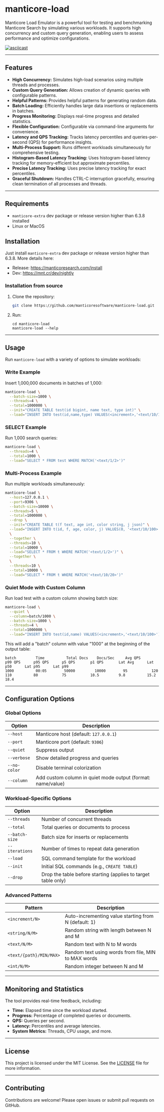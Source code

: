 # manticore-load

Manticore Load Emulator is a powerful tool for testing and benchmarking Manticore Search by simulating various workloads. It supports high concurrency and custom query generation, enabling users to assess performance and optimize configurations.

[![asciicast](https://asciinema.org/a/oKBkXMLGSUHEKCm99IE9LHNhX.svg)](https://asciinema.org/a/oKBkXMLGSUHEKCm99IE9LHNhX)

---

## Features

- **High Concurrency:** Simulates high-load scenarios using multiple threads and processes.
- **Custom Query Generation:** Allows creation of dynamic queries with configurable patterns.
- **Helpful Patterns:** Provides helpful patterns for generating random data.
- **Batch Loading:** Efficiently handles large data insertions or replacements in batches.
- **Progress Monitoring:** Displays real-time progress and detailed statistics.
- **Flexible Configuration:** Configurable via command-line arguments for convenience.
- **Latency and QPS Tracking:** Tracks latency percentiles and queries-per-second (QPS) for performance insights.
- **Multi-Process Support:** Runs different workloads simultaneously for comprehensive testing.
- **Histogram-Based Latency Tracking:** Uses histogram-based latency tracking for memory-efficient but approximate percentiles.
- **Precise Latency Tracking:** Uses precise latency tracking for exact percentiles.
- **Graceful Shutdown:** Handles CTRL-C interruption gracefully, ensuring clean termination of all processes and threads.

---

## Requirements

- `manticore-extra` dev package or release version higher than 6.3.8 installed
- Linux or MacOS

## Installation

Just install `manticore-extra` dev package or release version higher than 6.3.8. More details here:
- Release: https://manticoresearch.com/install
- Dev: https://mnt.cr/dev/nightly

### Installation from source
1. Clone the repository:
   ```bash
   git clone https://github.com/manticoresoftware/manticore-load.git
   ```
2. Run:
   ```
   cd manticore-load
   manticore-load --help
   ```

---

## Usage

Run `manticore-load` with a variety of options to simulate workloads:

### Write Example

Insert 1,000,000 documents in batches of 1,000:

```bash
manticore-load \
  --batch-size=1000 \
  --threads=4 \
  --total=1000000 \
  --init="CREATE TABLE test(id bigint, name text, type int)" \
  --load="INSERT INTO test(id,name,type) VALUES(<increment>,'<text/10/100>',<int/1/100>)"
```

### SELECT Example

Run 1,000 search queries:

```bash
manticore-load \
  --threads=4 \
  --total=1000 \
  --load="SELECT * FROM test WHERE MATCH('<text/1/2>')"
```

### Multi-Process Example

Run multiple workloads simultaneously:

```bash
manticore-load \
  --host=127.0.0.1 \
  --port=9306 \
  --batch-size=10000 \
  --threads=5 \
  --total=1000000 \
  --drop \
  --init="CREATE TABLE t(f text, age int, color string, j json)" \
  --load="INSERT INTO t(id, f, age, color, j) VALUES(0, '<text/10/100>', <int/5/90>, '<string/3/10>', '{\"a\": <int/1/100>}')" \
  \
  --together \
  --threads=10 \
  --total=10000 \
  --load="SELECT * FROM t WHERE MATCH('<text/1/2>')" \
  --together \
  \
  --threads=10 \
  --total=10000 \
  --load="SELECT * FROM t WHERE MATCH('<text/10/20>')"
```

### Quiet Mode with Custom Column

Run load test with a custom column showing batch size:

```bash
manticore-load \
  --quiet \
  --column=batch/1000 \
  --batch-size=1000 \
  --threads=4 \
  --total=1000000 \
  --load="INSERT INTO test(id,name) VALUES(<increment>,'<text/10/100>')"
```

This will add a "batch" column with value "1000" at the beginning of the output table:

```
batch         Time          Total Docs    Docs/Sec     Avg QPS      p99 QPS      p95 QPS      p5 QPS       p1 QPS       Lat Avg      Lat p50      Lat p95      Lat p99
1000          00:05        50000         10000        95           120          110          80           75           10.5         9.8          15.2         18.4
```

---

## Configuration Options

### Global Options

| Option        | Description                             |
|---------------|-----------------------------------------|
| `--host`      | Manticore host (default: `127.0.0.1`)   |
| `--port`      | Manticore port (default: `9306`)        |
| `--quiet`     | Suppress output                        |
| `--verbose`   | Show detailed progress and queries     |
| `--no-color`  | Disable terminal colorization          |
| `--column`    | Add custom column in quiet mode output (format: name/value) |

### Workload-Specific Options

| Option          | Description                                         |
|------------------|-----------------------------------------------------|
| `--threads`      | Number of concurrent threads                        |
| `--total`        | Total queries or documents to process               |
| `--batch-size`   | Batch size for inserts or replacements              |
| `--iterations`   | Number of times to repeat data generation           |
| `--load`         | SQL command template for the workload               |
| `--init`         | Initial SQL commands (e.g., `CREATE TABLE`)         |
| `--drop`         | Drop the table before starting (applies to target table only) |

### Advanced Patterns

| Pattern                    | Description                                      |
|---------------------------|--------------------------------------------------|
| `<increment/N>`           | Auto-incrementing value starting from N (default: 1) |
| `<string/N/M>`            | Random string with length between N and M         |
| `<text/N/M>`              | Random text with N to M words                    |
| `<text/{path}/MIN/MAX>`   | Random text using words from file, MIN to MAX words |
| `<int/N/M>`               | Random integer between N and M                   |

---

## Monitoring and Statistics

The tool provides real-time feedback, including:

- **Time:** Elapsed time since the workload started.
- **Progress:** Percentage of completed queries or documents.
- **QPS:** Queries per second.
- **Latency:** Percentiles and average latencies.
- **System Metrics:** Threads, CPU usage, and more.

---

## License

This project is licensed under the MIT License. See the [LICENSE](./LICENSE) file for more information.

---

## Contributing

Contributions are welcome! Please open issues or submit pull requests on GitHub.
